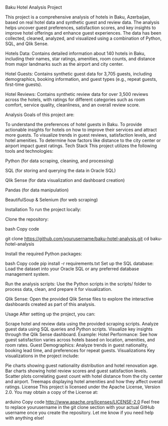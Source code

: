 Baku Hotel Analysis Project


This project is a comprehensive analysis of hotels in Baku, Azerbaijan, based on real hotel data and synthetic guest and review data. The analysis helps uncover guest preferences, satisfaction scores, and key insights to improve hotel offerings and enhance guest experiences. The data has been collected, cleaned, analyzed, and visualized using a combination of Python, SQL, and Qlik Sense.


Hotels Data: Contains detailed information about 140 hotels in Baku, including their names, star ratings, amenities, room counts, and distance from major landmarks such as the airport and city center.

Hotel Guests: Contains synthetic guest data for 3,705 guests, including demographics, booking information, and guest types (e.g., repeat guests, first-time guests).

Hotel Reviews: Contains synthetic review data for over 3,500 reviews across the hotels, with ratings for different categories such as room comfort, service quality, cleanliness, and an overall review score.

Analysis Goals of this project are:

To understand the preferences of hotel guests in Baku.
To provide actionable insights for hotels on how to improve their services and attract more guests.
To visualize trends in guest reviews, satisfaction levels, and hotel amenities.
To determine how factors like distance to the city center or airport impact guest ratings.
Tech Stack
This project utilizes the following tools and technologies:

Python (for data scraping, cleaning, and processing)

SQL (for storing and querying the data in Oracle SQL)

Qlik Sense (for data visualization and dashboard creation)

Pandas (for data manipulation)

BeautifulSoup & Selenium (for web scraping)



Installation
To run the project locally:

Clone the repository:

bash
Copy code

git clone https://github.com/yourusername/baku-hotel-analysis.git
cd baku-hotel-analysis



Install the required Python packages:

bash
Copy code
pip install -r requirements.txt
Set up the SQL database: Load the dataset into your Oracle SQL or any preferred database management system.

Run the analysis scripts: Use the Python scripts in the scripts/ folder to process data, clean, and prepare it for visualization.

Qlik Sense: Open the provided Qlik Sense files to explore the interactive dashboards created as part of this analysis.

Usage
After setting up the project, you can:

Scrape hotel and review data using the provided scraping scripts.
Analyze guest data using SQL queries and Python scripts.
Visualize key insights through the Qlik Sense dashboard.
Example:
Hotel Performance: See how guest satisfaction varies across hotels based on location, amenities, and room rates.
Guest Demographics: Analyze trends in guest nationality, booking lead time, and preferences for repeat guests.
Visualizations
Key visualizations in the project include:

Pie charts showing guest nationality distribution and hotel renovation age.
Bar charts showing hotel review scores and guest satisfaction levels.
Scatter plots correlating guest count with hotel distance from the city center and airport.
Treemaps displaying hotel amenities and how they affect overall ratings.
License
This project is licensed under the Apache License, Version 2.0. You may obtain a copy of the License at:

arduino
Copy code
http://www.apache.org/licenses/LICENSE-2.0
Feel free to replace yourusername in the git clone section with your actual GitHub username once you create the repository. Let me know if you need help with anything else!
